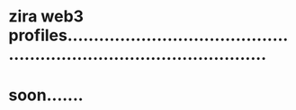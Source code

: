 # zira web3 profiles...........................................................................................
# soon.......
